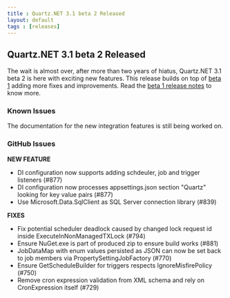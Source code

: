 ```yaml
---
title : Quartz.NET 3.1 beta 2 Released
layout: default
tags : [releases]
---
```


## Quartz.NET 3.1 beta 2 Released

The wait is almost over, after more than two years of hiatus, Quartz.NET 3.1 beta 2 is here with exciting new features.
This release builds on top of [beta 1](/2020/07/08/quartznet-3-1-beta-1-released/) adding more fixes and improvements. Read the [beta 1 release notes](/2020/07/08/quartznet-3-1-beta-1-released/) to know more.

### Known Issues

The documentation for the new integration features is still being worked on.

### GitHub Issues

__NEW FEATURE__

* DI configuration now supports adding schdeuler, job and trigger listeners (#877)
* DI configuration now processes appsettings.json section "Quartz" looking for key value pairs (#877)
* Use Microsoft.Data.SqlClient as SQL Server connection library (#839)

__FIXES__

* Fix potential scheduler deadlock caused by changed lock request id inside ExecuteInNonManagedTXLock (#794)
* Ensure NuGet.exe is part of produced zip to ensure build works (#881)
* JobDataMap with enum values persisted as JSON can now be set back to job members via PropertySettingJobFactory (#770)
* Ensure GetScheduleBuilder for triggers respects IgnoreMisfirePolicy (#750)  
* Remove cron expression validation from XML schema and rely on CronExpression itself (#729)  

<Download />
